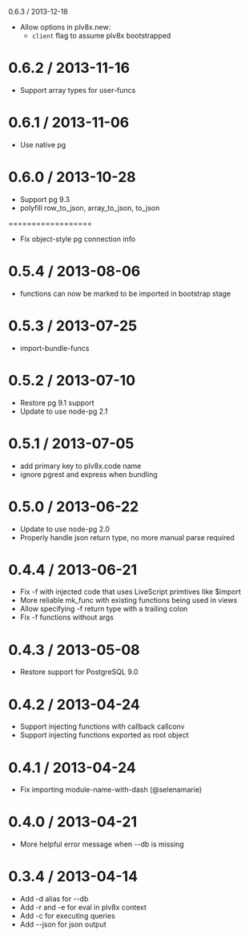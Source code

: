 0.6.3 / 2013-12-18
  * Allow options in plv8x.new:
    * `client` flag to assume plv8x bootstrapped

0.6.2 / 2013-11-16
==================
  * Support array types for user-funcs

0.6.1 / 2013-11-06
==================
  * Use native pg

0.6.0 / 2013-10-28
==================
  * Support pg 9.3
  * polyfill row_to_json, array_to_json, to_json

==================
  * Fix object-style pg connection info

0.5.4 / 2013-08-06
==================
  * functions can now be marked to be imported in bootstrap stage

0.5.3 / 2013-07-25
==================
  * import-bundle-funcs

0.5.2 / 2013-07-10
==================
  * Restore pg 9.1 support
  * Update to use node-pg 2.1

0.5.1 / 2013-07-05
==================
  * add primary key to plv8x.code name
  * ignore pgrest and express when bundling

0.5.0 / 2013-06-22
==================
  * Update to use node-pg 2.0
  * Properly handle json return type, no more manual parse required

0.4.4 / 2013-06-21
==================
  * Fix -f with injected code that uses LiveScript primtives like $import
  * More reliable mk_func with existing functions being used in views
  * Allow specifying -f return type with a trailing colon
  * Fix -f functions without args

0.4.3 / 2013-05-08
==================
  * Restore support for PostgreSQL 9.0

0.4.2 / 2013-04-24
==================
  * Support injecting functions with callback callconv
  * Support injecting functions exported as root object

0.4.1 / 2013-04-24
==================
  * Fix importing module-name-with-dash (@selenamarie)

0.4.0 / 2013-04-21
==================
  * More helpful error message when --db is missing

0.3.4 / 2013-04-14
==================

  * Add -d alias for --db
  * Add -r and -e for eval in plv8x context
  * Add -c for executing queries
  * Add --json for json output
